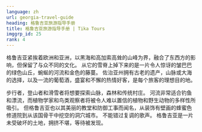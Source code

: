 ```yaml
---
language: zh
url: georgia-travel-guide
heading: 格鲁吉亚旅游指导手册
title: 格鲁吉亚旅游指导手册 | Tika Tours
imggrp_id: 25
rank: 4
---
```

<div class="row content-row"><!-- 1221 (0)-->

</div>

<div class="row content-row"><!-- 1222 (3)-->
<div class="col-xs-12 col-sm-6 col-md-6"><!-- 1620 -->

格鲁吉亚紧挨着欧洲和亚洲，以黑海和高加索高耸的山峰为界，融合了东西方的影响，但保留了与众不同的文化。 从它的雪脊上掉下来的是一片令人惊讶的皱巴巴的绿色山丘，蜿蜒的河流和金色的藤蔓。
佐治亚州拥有古老的遗产，山脉或大海的选择，以及一流的葡萄酒，盛宴和不懈的热情好客，是每个旅客的理想目的地。

</div>

<div class="col-xs-12 col-sm-6 col-md-6"><!-- 1621 -->

步行者，登山者和滑雪者将想要探索山脉，森林和传统村庄。 河流非常适合钓鱼和漂流，而植物学家和鸟类观察者将被令人难以置信的植物和野生动物的多样性所吸引。 但格鲁吉亚也以其美丽的教堂和防御工事而闻名，从装饰有壁画的蜂蜜色修道院到从该国骨干中挖空的洞穴城市。
不能错过复调的歌声。 格鲁吉亚是一片未受破坏的土地，拥挤不堪，等待被发现。

</div>

</div>
